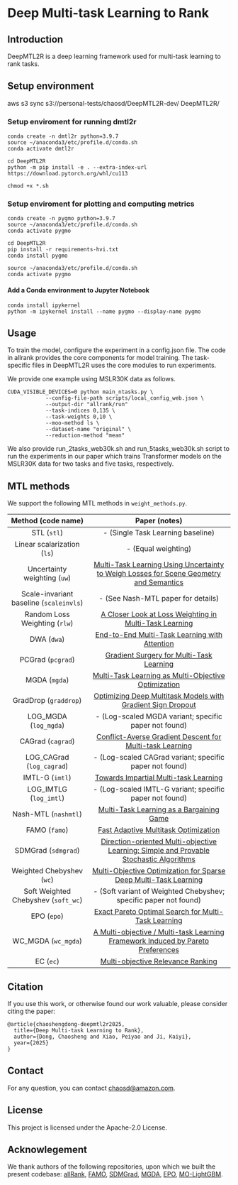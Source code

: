 
# Deep Multi-task Learning to Rank 

## Introduction
DeepMTL2R is a deep learning framework used for multi-task learning to rank tasks. 

## Setup environment
<!-- follow https://github.com/OptMN-Lab/fairgrad -->
<!-- https://github.com/Cranial-XIX/FAMO -->
<!-- https://github.com/allegro/allRank/tree/master/allrank -->
aws s3 sync s3://personal-tests/chaosd/DeepMTL2R-dev/ DeepMTL2R/

### Setup enviroment for running dmtl2r
```
conda create -n dmtl2r python=3.9.7
source ~/anaconda3/etc/profile.d/conda.sh
conda activate dmtl2r

cd DeepMTL2R
python -m pip install -e . --extra-index-url https://download.pytorch.org/whl/cu113

chmod +x *.sh
```

### Setup enviroment for plotting and computing metrics
```
conda create -n pygmo python=3.9.7
source ~/anaconda3/etc/profile.d/conda.sh
conda activate pygmo

cd DeepMTL2R
pip install -r requirements-hvi.txt
conda install pygmo

source ~/anaconda3/etc/profile.d/conda.sh
conda activate pygmo
```

#### Add a Conda environment to Jupyter Notebook
```
conda install ipykernel
python -m ipykernel install --name pygmo --display-name pygmo
```

## Usage 
To train the model, configure the experiment in a config.json file. The code in allrank provides the core components for model training. The task-specific files in DeepMTL2R uses the core modules to run experiments.

We provide one example using MSLR30K data as follows.
```
CUDA_VISIBLE_DEVICES=0 python main_ntasks.py \
            --config-file-path scripts/local_config_web.json \
            --output-dir "allrank/run"
            --task-indices 0,135 \
            --task-weights 0,10 \
            --moo-method ls \
            --dataset-name "original" \
            --reduction-method "mean" 
```
We also provide run_2tasks_web30k.sh and run_5tasks_web30k.sh script to run the experiments in our paper which trains Transformer models on the MSLR30K data for two tasks and five tasks, respectively.

## MTL methods

We support the following MTL methods in ```weight_methods.py```. 

| Method (code name) | Paper (notes) |
| :---: | :---: |
| STL (`stl`) | - (Single Task Learning baseline) |
| Linear scalarization (`ls`) | - (Equal weighting) |
| Uncertainty weighting (`uw`) | [Multi-Task Learning Using Uncertainty to Weigh Losses for Scene Geometry and Semantics](https://arxiv.org/pdf/1705.07115v3.pdf) |
| Scale-invariant baseline (`scaleinvls`) | - (See Nash-MTL paper for details) |
| Random Loss Weighting (`rlw`) | [A Closer Look at Loss Weighting in Multi-Task Learning](https://arxiv.org/pdf/2111.10603.pdf) |
| DWA (`dwa`) | [End-to-End Multi-Task Learning with Attention](https://arxiv.org/abs/1803.10704) |
| PCGrad (`pcgrad`) | [Gradient Surgery for Multi-Task Learning](https://arxiv.org/abs/2001.06782) |
| MGDA (`mgda`) | [Multi-Task Learning as Multi-Objective Optimization](https://arxiv.org/abs/1810.04650) |
| GradDrop (`graddrop`) | [Optimizing Deep Multitask Models with Gradient Sign Dropout](https://proceedings.neurips.cc/paper/2020/hash/16002f7a455a94aa4e91cc34ebdb9f2d-Abstract.html) |
| LOG_MGDA (`log_mgda`) | - (Log-scaled MGDA variant; specific paper not found) |
| CAGrad (`cagrad`) | [Conflict-Averse Gradient Descent for Multi-task Learning](https://arxiv.org/pdf/2110.14048.pdf) |
| LOG_CAGrad (`log_cagrad`) | - (Log-scaled CAGrad variant; specific paper not found) |
| IMTL-G (`imtl`) | [Towards Impartial Multi-task Learning](https://openreview.net/forum?id=IMPnRXEWpvr) |
| LOG_IMTLG (`log_imtl`) | - (Log-scaled IMTL-G variant; specific paper not found) |
| Nash-MTL (`nashmtl`) | [Multi-Task Learning as a Bargaining Game](https://arxiv.org/pdf/2202.01017v1.pdf) |
| FAMO (`famo`) | [Fast Adaptive Multitask Optimization](https://arxiv.org/abs/2306.03792.pdf) |
| SDMGrad (`sdmgrad`) | [Direction-oriented Multi-objective Learning: Simple and Provable Stochastic Algorithms](https://arxiv.org/abs/2305.18409) |
| Weighted Chebyshev (`wc`) | [Multi-Objective Optimization for Sparse Deep Multi-Task Learning](https://arxiv.org/abs/2308.12243) |
| Soft Weighted Chebyshev (`soft_wc`) | - (Soft variant of Weighted Chebyshev; specific paper not found) |
| EPO (`epo`) | [Exact Pareto Optimal Search for Multi-Task Learning](https://arxiv.org/abs/2108.00597) |
| WC_MGDA (`wc_mgda`) | [A Multi-objective / Multi-task Learning Framework Induced by Pareto Preferences](https://proceedings.mlr.press/v162/momma22a.html) |
| EC (`ec`) | [Multi-objective Relevance Ranking](https://assets.amazon.science/6f/7f/a34aac77415ead5d4d518d5b1801/multi-objective-relevance-ranking.pdf) |


## Citation 
If you use this work, or otherwise found our work valuable, please consider citing the paper:

```
@article{chaoshengdong-deepmtl2r2025,
  title={Deep Multi-task Learning to Rank},
  author={Dong, Chaosheng and Xiao, Peiyao and Ji, Kaiyi},
  year={2025}
}

```

## Contact
For any question, you can contact chaosd@amazon.com.


## License

This project is licensed under the Apache-2.0 License.

## Acknowlegement 
We thank authors of the following repositories, upon which we built the present codebase:
[allRank](https://github.com/allegro/allRank/), [FAMO](https://github.com/Cranial-XIX/FAMO), [SDMGrad](https://github.com/OptMN-Lab/sdmgrad/tree/main), [MGDA](https://github.com/isl-org/MultiObjectiveOptimization), [EPO](https://github.com/dbmptr/EPOSearch), [MO-LightGBM](https://github.com/amazon-science/MO-LightGBM).